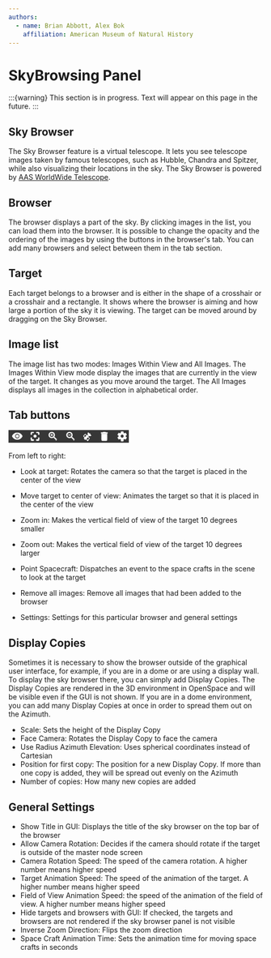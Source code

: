 ```yaml
---
authors:
  - name: Brian Abbott, Alex Bok
    affiliation: American Museum of Natural History
---
```



# SkyBrowsing Panel

:::{warning}
This section is in progress. Text will appear on this page in the future.
:::



## Sky Browser
The Sky Browser feature is a virtual telescope. It lets you see telescope images taken by famous telescopes, such as Hubble, Chandra and Spitzer, while also visualizing their locations in the sky. The Sky Browser is powered by [AAS WorldWide Telescope](http://worldwidetelescope.org/webclient/).


## Browser
The browser displays a part of the sky. By clicking images in the list, you can load them into the browser. It is possible to change the opacity and the ordering of the images by using the buttons in the browser's tab. You can add many browsers and select between them in the tab section.


## Target
Each target belongs to a browser and is either in the shape of a crosshair or a crosshair and a rectangle. It shows where the browser is aiming and how large a portion of the sky it is viewing. The target can be moved around by dragging on the Sky Browser.


## Image list
The image list has two modes: Images Within View and All Images. The Images Within View mode display the images that are currently in the view of the target. It changes as you move around the target. The All Images displays all images in the collection in alphabetical order.


## Tab buttons
![Tab buttons](tabbuttons.png)

From left to right:
  - Look at target: Rotates the camera so that the target is placed in the center of the view
  - Move target to center of view: Animates the target so that it is placed in the center of the view
  - Zoom in: Makes the vertical field of view of the target 10 degrees smaller
  - Zoom out: Makes the vertical field of view of the target 10 degrees larger

  - Point Spacecraft: Dispatches an event to the space crafts in the scene to look at the target
  - Remove all images: Remove all images that had been added to the browser
  - Settings: Settings for this particular browser and general settings

## Display Copies
Sometimes it is necessary to show the browser outside of the graphical user interface, for example, if you are in a dome or are using a display wall. To display the sky browser there, you can simply add Display Copies. The Display Copies are rendered in the 3D environment in OpenSpace and will be visible even if the GUI is not shown. If you are in a dome environment, you can add many Display Copies at once in order to spread them out on the Azimuth.
  - Scale: Sets the height of the Display Copy
  - Face Camera: Rotates the Display Copy to face the camera
  - Use Radius Azimuth Elevation: Uses spherical coordinates instead of Cartesian
  - Position for first copy: The position for a new Display Copy. If more than one copy is added, they will be spread out evenly on the Azimuth
  - Number of copies: How many new copies are added

## General Settings
  - Show Title in GUI: Displays the title of the sky browser on the top bar of the browser
  - Allow Camera Rotation: Decides if the camera should rotate if the target is outside of the master node screen
  - Camera Rotation Speed: The speed of the camera rotation. A higher number means higher speed
  - Target Animation Speed: The speed of the animation of the target. A higher number means higher speed
  - Field of View Animation Speed: the speed of the animation of the field of view. A higher number means higher speed
  - Hide targets and browsers with GUI: If checked, the targets and browsers are not rendered if the sky browser panel is not visible
  - Inverse Zoom Direction: Flips the zoom direction
  - Space Craft Animation Time: Sets the animation time for moving space crafts in seconds
